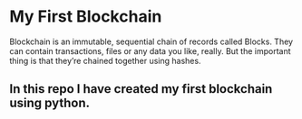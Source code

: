 # My First Blockchain

Blockchain is an immutable, sequential chain of records called Blocks. They can contain transactions, files or any data you like, really. But the important thing is that they’re chained together using hashes.

## In this repo I have created my first blockchain using python.

